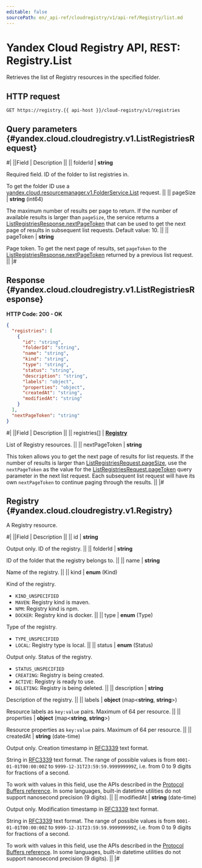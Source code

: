 ```yaml
---
editable: false
sourcePath: en/_api-ref/cloudregistry/v1/api-ref/Registry/list.md
---
```


# Yandex Cloud Registry API, REST: Registry.List

Retrieves the list of Registry resources in the specified folder.

## HTTP request

```
GET https://registry.{{ api-host }}/cloud-registry/v1/registries
```

## Query parameters {#yandex.cloud.cloudregistry.v1.ListRegistriesRequest}

#|
||Field | Description ||
|| folderId | **string**

Required field. ID of the folder to list registries in.

To get the folder ID use a [yandex.cloud.resourcemanager.v1.FolderService.List](/docs/resource-manager/api-ref/Folder/list#List) request. ||
|| pageSize | **string** (int64)

The maximum number of results per page to return. If the number of available
results is larger than `pageSize`,
the service returns a [ListRegistriesResponse.nextPageToken](#yandex.cloud.cloudregistry.v1.ListRegistriesResponse)
that can be used to get the next page of results in subsequent list requests.
Default value: 10. ||
|| pageToken | **string**

Page token. To get the next page of results, set `pageToken` to the
[ListRegistriesResponse.nextPageToken](#yandex.cloud.cloudregistry.v1.ListRegistriesResponse) returned by a previous list request. ||
|#

## Response {#yandex.cloud.cloudregistry.v1.ListRegistriesResponse}

**HTTP Code: 200 - OK**

```json
{
  "registries": [
    {
      "id": "string",
      "folderId": "string",
      "name": "string",
      "kind": "string",
      "type": "string",
      "status": "string",
      "description": "string",
      "labels": "object",
      "properties": "object",
      "createdAt": "string",
      "modifiedAt": "string"
    }
  ],
  "nextPageToken": "string"
}
```

#|
||Field | Description ||
|| registries[] | **[Registry](#yandex.cloud.cloudregistry.v1.Registry)**

List of Registry resources. ||
|| nextPageToken | **string**

This token allows you to get the next page of results for list requests. If the number of results
is larger than [ListRegistriesRequest.pageSize](#yandex.cloud.cloudregistry.v1.ListRegistriesRequest), use
the `nextPageToken` as the value
for the [ListRegistriesRequest.pageToken](#yandex.cloud.cloudregistry.v1.ListRegistriesRequest) query parameter
in the next list request. Each subsequent list request will have its own
`nextPageToken` to continue paging through the results. ||
|#

## Registry {#yandex.cloud.cloudregistry.v1.Registry}

A Registry resource.

#|
||Field | Description ||
|| id | **string**

Output only. ID of the registry. ||
|| folderId | **string**

ID of the folder that the registry belongs to. ||
|| name | **string**

Name of the registry. ||
|| kind | **enum** (Kind)

Kind of the registry.

- `KIND_UNSPECIFIED`
- `MAVEN`: Registry kind is maven.
- `NPM`: Registry kind is npm.
- `DOCKER`: Registry kind is docker. ||
|| type | **enum** (Type)

Type of the registry.

- `TYPE_UNSPECIFIED`
- `LOCAL`: Registry type is local. ||
|| status | **enum** (Status)

Output only. Status of the registry.

- `STATUS_UNSPECIFIED`
- `CREATING`: Registry is being created.
- `ACTIVE`: Registry is ready to use.
- `DELETING`: Registry is being deleted. ||
|| description | **string**

Description of the registry. ||
|| labels | **object** (map<**string**, **string**>)

Resource labels as `key:value` pairs. Maximum of 64 per resource. ||
|| properties | **object** (map<**string**, **string**>)

Resource properties as `key:value` pairs. Maximum of 64 per resource. ||
|| createdAt | **string** (date-time)

Output only. Creation timestamp in [RFC3339](https://www.ietf.org/rfc/rfc3339.txt) text format.

String in [RFC3339](https://www.ietf.org/rfc/rfc3339.txt) text format. The range of possible values is from
`0001-01-01T00:00:00Z` to `9999-12-31T23:59:59.999999999Z`, i.e. from 0 to 9 digits for fractions of a second.

To work with values in this field, use the APIs described in the
[Protocol Buffers reference](https://developers.google.com/protocol-buffers/docs/reference/overview).
In some languages, built-in datetime utilities do not support nanosecond precision (9 digits). ||
|| modifiedAt | **string** (date-time)

Output only. Modification timestamp in [RFC3339](https://www.ietf.org/rfc/rfc3339.txt) text format.

String in [RFC3339](https://www.ietf.org/rfc/rfc3339.txt) text format. The range of possible values is from
`0001-01-01T00:00:00Z` to `9999-12-31T23:59:59.999999999Z`, i.e. from 0 to 9 digits for fractions of a second.

To work with values in this field, use the APIs described in the
[Protocol Buffers reference](https://developers.google.com/protocol-buffers/docs/reference/overview).
In some languages, built-in datetime utilities do not support nanosecond precision (9 digits). ||
|#